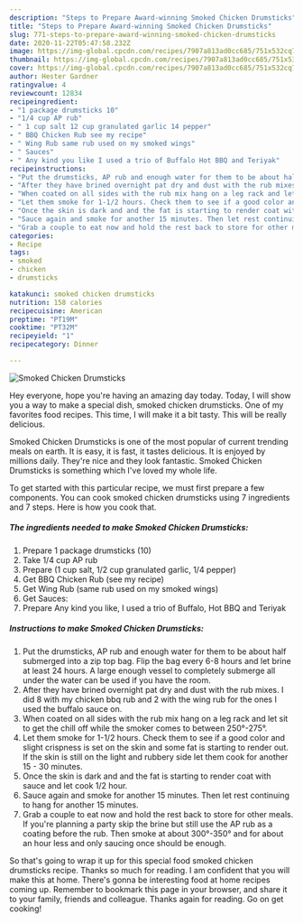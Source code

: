 ```yaml
---
description: "Steps to Prepare Award-winning Smoked Chicken Drumsticks"
title: "Steps to Prepare Award-winning Smoked Chicken Drumsticks"
slug: 771-steps-to-prepare-award-winning-smoked-chicken-drumsticks
date: 2020-11-22T05:47:58.232Z
image: https://img-global.cpcdn.com/recipes/7907a813ad0cc685/751x532cq70/smoked-chicken-drumsticks-recipe-main-photo.jpg
thumbnail: https://img-global.cpcdn.com/recipes/7907a813ad0cc685/751x532cq70/smoked-chicken-drumsticks-recipe-main-photo.jpg
cover: https://img-global.cpcdn.com/recipes/7907a813ad0cc685/751x532cq70/smoked-chicken-drumsticks-recipe-main-photo.jpg
author: Hester Gardner
ratingvalue: 4
reviewcount: 12834
recipeingredient:
- "1 package drumsticks 10"
- "1/4 cup AP rub"
- " 1 cup salt 12 cup granulated garlic 14 pepper"
- " BBQ Chicken Rub see my recipe"
- " Wing Rub same rub used on my smoked wings"
- " Sauces"
- " Any kind you like I used a trio of Buffalo Hot BBQ and Teriyak"
recipeinstructions:
- "Put the drumsticks, AP rub and enough water for them to be about half submerged into a zip top bag. Flip the bag every 6-8 hours and let brine at least 24 hours. A large enough vessel to completely submerge all under the water can be used if you have the room."
- "After they have brined overnight pat dry and dust with the rub mixes. I did 8 with my chicken bbq rub and 2 with the wing rub for the ones I used the buffalo sauce on."
- "When coated on all sides with the rub mix hang on a leg rack and let sit to get the chill off while the smoker comes to between 250°-275°."
- "Let them smoke for 1-1/2 hours. Check them to see if a good color and slight crispness is set on the skin and some fat is starting to render out. If the skin is still on the light and rubbery side let them cook for another 15 - 30 minutes."
- "Once the skin is dark and and the fat is starting to render coat with sauce and let cook 1/2 hour."
- "Sauce again and smoke for another 15 minutes. Then let rest continuing to hang for another 15 minutes."
- "Grab a couple to eat now and hold the rest back to store for other meals. If you&#39;re planning a party skip the brine but still use the AP rub as a coating before the rub. Then smoke at about 300°-350° and for about an hour less and only saucing once should be enough."
categories:
- Recipe
tags:
- smoked
- chicken
- drumsticks

katakunci: smoked chicken drumsticks 
nutrition: 158 calories
recipecuisine: American
preptime: "PT19M"
cooktime: "PT32M"
recipeyield: "1"
recipecategory: Dinner

---
```



![Smoked Chicken Drumsticks](https://img-global.cpcdn.com/recipes/7907a813ad0cc685/751x532cq70/smoked-chicken-drumsticks-recipe-main-photo.jpg)

Hey everyone, hope you're having an amazing day today. Today, I will show you a way to make a special dish, smoked chicken drumsticks. One of my favorites food recipes. This time, I will make it a bit tasty. This will be really delicious.



Smoked Chicken Drumsticks is one of the most popular of current trending meals on earth. It is easy, it is fast, it tastes delicious. It is enjoyed by millions daily. They're nice and they look fantastic. Smoked Chicken Drumsticks is something which I've loved my whole life.


To get started with this particular recipe, we must first prepare a few components. You can cook smoked chicken drumsticks using 7 ingredients and 7 steps. Here is how you cook that.

<!--inarticleads1-->

##### The ingredients needed to make Smoked Chicken Drumsticks:

1. Prepare 1 package drumsticks (10)
1. Take 1/4 cup AP rub
1. Prepare  (1 cup salt, 1/2 cup granulated garlic, 1/4 pepper)
1. Get  BBQ Chicken Rub (see my recipe)
1. Get  Wing Rub (same rub used on my smoked wings)
1. Get  Sauces:
1. Prepare  Any kind you like, I used a trio of Buffalo, Hot BBQ and Teriyak




<!--inarticleads2-->

##### Instructions to make Smoked Chicken Drumsticks:

1. Put the drumsticks, AP rub and enough water for them to be about half submerged into a zip top bag. Flip the bag every 6-8 hours and let brine at least 24 hours. A large enough vessel to completely submerge all under the water can be used if you have the room.
1. After they have brined overnight pat dry and dust with the rub mixes. I did 8 with my chicken bbq rub and 2 with the wing rub for the ones I used the buffalo sauce on.
1. When coated on all sides with the rub mix hang on a leg rack and let sit to get the chill off while the smoker comes to between 250°-275°.
1. Let them smoke for 1-1/2 hours. Check them to see if a good color and slight crispness is set on the skin and some fat is starting to render out. If the skin is still on the light and rubbery side let them cook for another 15 - 30 minutes.
1. Once the skin is dark and and the fat is starting to render coat with sauce and let cook 1/2 hour.
1. Sauce again and smoke for another 15 minutes. Then let rest continuing to hang for another 15 minutes.
1. Grab a couple to eat now and hold the rest back to store for other meals. If you&#39;re planning a party skip the brine but still use the AP rub as a coating before the rub. Then smoke at about 300°-350° and for about an hour less and only saucing once should be enough.




So that's going to wrap it up for this special food smoked chicken drumsticks recipe. Thanks so much for reading. I am confident that you will make this at home. There's gonna be interesting food at home recipes coming up. Remember to bookmark this page in your browser, and share it to your family, friends and colleague. Thanks again for reading. Go on get cooking!
